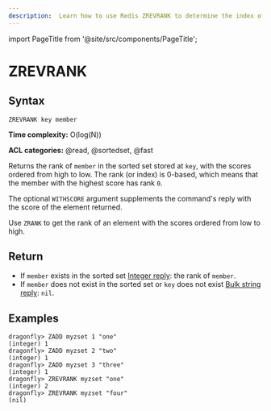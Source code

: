 ```yaml
---
description:  Learn how to use Redis ZREVRANK to determine the index of a member in a sorted set, with scores ordered from high to low.
---
```


import PageTitle from '@site/src/components/PageTitle';

# ZREVRANK

<PageTitle title="Redis ZREVRANK Command (Documentation) | Dragonfly" />

## Syntax

    ZREVRANK key member

**Time complexity:** O(log(N))

**ACL categories:** @read, @sortedset, @fast

Returns the rank of `member` in the sorted set stored at `key`, with the scores
ordered from high to low.
The rank (or index) is 0-based, which means that the member with the highest
score has rank `0`.

The optional `WITHSCORE` argument supplements the command's reply with the score of the element returned.

Use `ZRANK` to get the rank of an element with the scores ordered from low to
high.

## Return

* If `member` exists in the sorted set [Integer reply](https://redis.io/docs/reference/protocol-spec/#integers): the rank of `member`.
* If `member` does not exist in the sorted set or `key` does not exist [Bulk string reply](https://redis.io/docs/reference/protocol-spec/#bulk-strings): `nil`.

## Examples

```shell
dragonfly> ZADD myzset 1 "one"
(integer) 1
dragonfly> ZADD myzset 2 "two"
(integer) 1
dragonfly> ZADD myzset 3 "three"
(integer) 1
dragonfly> ZREVRANK myzset "one"
(integer) 2
dragonfly> ZREVRANK myzset "four"
(nil)
```
